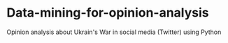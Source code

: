 # Data-mining-for-opinion-analysis
Opinion analysis about Ukrain's War in social media (Twitter) using Python

